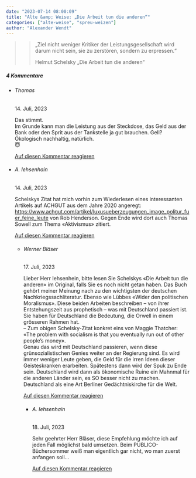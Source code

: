 ```yaml
---
date: "2023-07-14 08:00:09"
title: "Alte &amp; Weise: „Die Arbeit tun die anderen“"
categories: ["alte-weise", "spreu-weizen"]
author: "Alexander Wendt"
---
```


>> „Ziel nicht weniger Kritiker der Leistungsgesellschaft wird darum nicht
>> sein, sie zu zerstören, sondern zu erpressen.“
>> 
>> Helmut Schelsky
>> „Die Arbeit tun die anderen“

<!--more-->
<h5 class="comments-h">
4 Kommentare </h5>
<ul class="commentlist">
<li class="comment even thread-even depth-1 clearfix" id="li-comment-119852">
<h6 class="author">Thomas</h6> <span class="date">14. Juli, 2023</span>



Das stimmt.<br>
Im Grunde kann man die Leistung aus der Steckdose, das Geld aus der Bank oder den Sprit aus der Tankstelle ja gut brauchen. Gell? Ökologisch nachhaltig, natürlich.<br>
😇

<a rel="nofollow" class="comment-reply-link" href="#comment-119852" data-commentid="119852" data-postid="17501" data-belowelement="comment-119852" data-respondelement="respond" data-replyto="Antworte auf Thomas" aria-label="Antworte auf Thomas">Auf diesen Kommentar reagieren</a> 


</li>
<li class="comment odd alt thread-odd thread-alt depth-1 clearfix" id="li-comment-119854">
<h6 class="author">A. Iehsenhain</h6> <span class="date">14. Juli, 2023</span>



Schelskys Zitat hat mich vorhin zum Wiederlesen eines interessanten Artikels auf ACHGUT aus dem Jahre 2020 angeregt: <a href="https://www.achgut.com/artikel/luxusueberzeugungen_image_politur_fuer_feine_leute" rel="nofollow ugc">https://www.achgut.com/artikel/luxusueberzeugungen_image_politur_fuer_feine_leute</a> von Rob Henderson. Gegen Ende wird dort auch Thomas Sowell zum Thema «Aktivismus» zitiert.

<a rel="nofollow" class="comment-reply-link" href="#comment-119854" data-commentid="119854" data-postid="17501" data-belowelement="comment-119854" data-respondelement="respond" data-replyto="Antworte auf A. Iehsenhain" aria-label="Antworte auf A. Iehsenhain">Auf diesen Kommentar reagieren</a> 


<ul class="children">
<li class="comment even depth-2 clearfix" id="li-comment-119862">
<h6 class="author">Werner Bläser</h6> <span class="date">17. Juli, 2023</span>



Lieber Herr Iehsenhein, bitte lesen Sie Schelskys «Die Arbeit tun die anderen» im Original, falls Sie es noch nicht getan haben. Das Buch gehört meiner Meinung nach zu den wichtigsten der deutschen Nachkriegssachliteratur. Ebenso wie Lübbes «Wider den politischen Moralismus». Diese beiden Arbeiten beschreiben &#8211; von ihrer Entstehungszeit aus prophetisch &#8211; was mit Deutschland passiert ist. Sie haben für Deutschland die Bedeutung, die Orwell in einem grösseren Rahmen hat.<br>
&#8211; Zum obigen Schelsky-Zitat konkret eins von Maggie Thatcher:<br>
«The problem with socialism is that you eventually run out of other people&#8217;s money».<br>
Genau das wird mit Deutschland passieren, wenn diese grünsozialistischen Genies weiter an der Regierung sind. Es wird immer weniger Leute geben, die Geld für die irren Ideen dieser Geisteskranken erarbeiten. Spätestens dann wird der Spuk zu Ende sein. Deutschland wird dann als ökonomische Ruine ein Mahnmal für die anderen Länder sein, es SO besser nicht zu machen. Deutschland als eine Art Berliner Gedächtniskirche für die Welt.

<a rel="nofollow" class="comment-reply-link" href="#comment-119862" data-commentid="119862" data-postid="17501" data-belowelement="comment-119862" data-respondelement="respond" data-replyto="Antworte auf Werner Bläser" aria-label="Antworte auf Werner Bläser">Auf diesen Kommentar reagieren</a> 


<ul class="children">
<li class="comment odd alt depth-3 clearfix" id="li-comment-119865">
<h6 class="author">A. Iehsenhain</h6> <span class="date">18. Juli, 2023</span>



Sehr geehrter Herr Bläser, diese Empfehlung möchte ich auf jeden Fall möglichst bald umsetzen. Beim PUBLICO-Büchersommer weiß man eigentlich gar nicht, wo man zuerst anfangen soll&#8230;

<a rel="nofollow" class="comment-reply-link" href="#comment-119865" data-commentid="119865" data-postid="17501" data-belowelement="comment-119865" data-respondelement="respond" data-replyto="Antworte auf A. Iehsenhain" aria-label="Antworte auf A. Iehsenhain">Auf diesen Kommentar reagieren</a> 


</li>
</ul>
</li>
</ul>
</li>
</ul>
